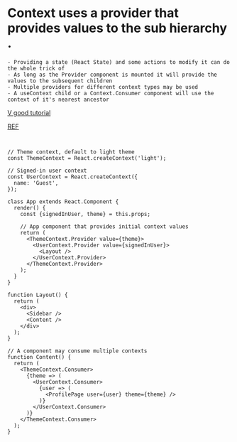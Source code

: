 
# Context uses a provider that provides values to the sub hierarchy .

    - Providing a state (React State) and some actions to modify it can do the whole trick of 
    - As long as the Provider component is mounted it will provide the values to the subsequent children
    - Multiple providers for different context types may be used
    - A useContext child or a Context.Consumer component will use the context of it's nearest ancestor 


[V good tutorial](https://kentcdodds.com/blog/how-to-use-react-context-effectively)

[REF](https://reactjs.org/docs/context.html#consuming-multiple-contexts)



```


// Theme context, default to light theme
const ThemeContext = React.createContext('light');

// Signed-in user context
const UserContext = React.createContext({
  name: 'Guest',
});

class App extends React.Component {
  render() {
    const {signedInUser, theme} = this.props;

    // App component that provides initial context values
    return (
      <ThemeContext.Provider value={theme}>
        <UserContext.Provider value={signedInUser}>
          <Layout />
        </UserContext.Provider>
      </ThemeContext.Provider>
    );
  }
}

function Layout() {
  return (
    <div>
      <Sidebar />
      <Content />
    </div>
  );
}

// A component may consume multiple contexts
function Content() {
  return (
    <ThemeContext.Consumer>
      {theme => (
        <UserContext.Consumer>
          {user => (
            <ProfilePage user={user} theme={theme} />
          )}
        </UserContext.Consumer>
      )}
    </ThemeContext.Consumer>
  );
}
```